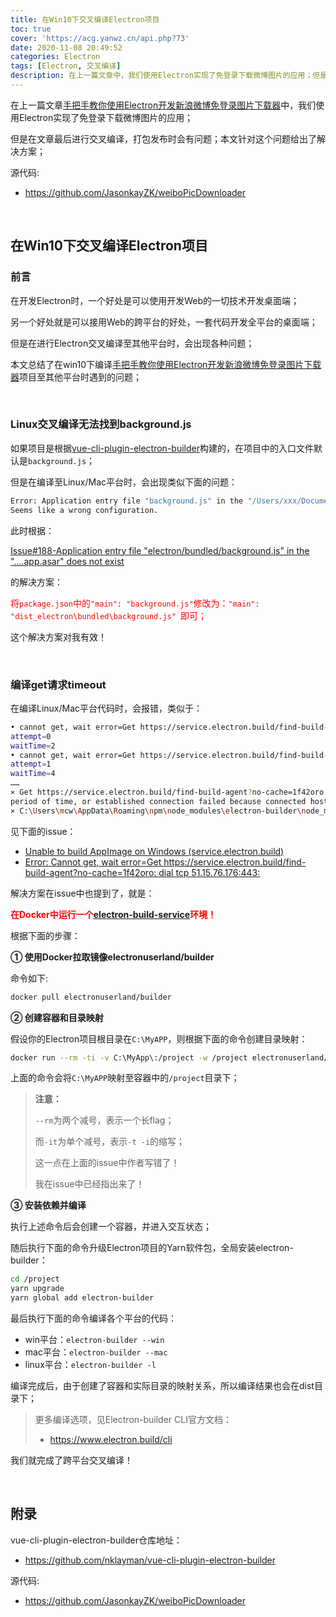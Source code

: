```yaml
---
title: 在Win10下交叉编译Electron项目
toc: true
cover: 'https://acg.yanwz.cn/api.php?73'
date: 2020-11-08 20:49:52
categories: Electron
tags: [Electron, 交叉编译]
description: 在上一篇文章中，我们使用Electron实现了免登录下载微博图片的应用；但是在文章最后进行交叉编译，打包发布时会有问题；本文针对这个问题给出了解决方案；
---
```


在上一篇文章[手把手教你使用Electron开发新浪微博免登录图片下载器](https://jasonkayzk.github.io/2020/11/04/手把手教你使用Electron开发新浪微博免登录图片下载器/)中，我们使用Electron实现了免登录下载微博图片的应用；

但是在文章最后进行交叉编译，打包发布时会有问题；本文针对这个问题给出了解决方案；


源代码: 

- https://github.com/JasonkayZK/weiboPicDownloader

<br/>

<!--more-->

## 在Win10下交叉编译Electron项目

### **前言**

在开发Electron时，一个好处是可以使用开发Web的一切技术开发桌面端；

另一个好处就是可以接用Web的跨平台的好处，一套代码开发全平台的桌面端；

但是在进行Electron交叉编译至其他平台时，会出现各种问题；

本文总结了在win10下编译[手把手教你使用Electron开发新浪微博免登录图片下载器](https://jasonkayzk.github.io/2020/11/04/手把手教你使用Electron开发新浪微博免登录图片下载器/)项目至其他平台时遇到的问题；

<br/>

### **Linux交叉编译无法找到background.js**

如果项目是根据[vue-cli-plugin-electron-builder](https://github.com/nklayman/vue-cli-plugin-electron-builder)构建的，在项目中的入口文件默认是`background.js`；

但是在编译至Linux/Mac平台时，会出现类似下面的问题：

```bash
Error: Application entry file "background.js" in the "/Users/xxx/Documents/npm/xxx-electron/vuecli/xxx/build/linux-unpacked/resources/app.asar" does not exist. 
Seems like a wrong configuration.
```

此时根据：

[Issue#188-Application entry file "electron/bundled/background.js" in the "....app.asar" does not exist](https://github.com/nklayman/vue-cli-plugin-electron-builder/issues/188)

的解决方案：

<font color="#f00">将`package.json`中的`"main": "background.js"`修改为：`"main": "dist_electron\bundled\background.js" `即可；</font>

这个解决方案对我有效！

<br/>

### **编译get请求timeout**

在编译Linux/Mac平台代码时，会报错，类似于：

```bash
• cannot get, wait error=Get https://service.electron.build/find-build-agent?no-cache=1f42oro: dial tcp 51.15.76.176:443: connectex: A connection attempt failed because the connected party did not properly respond after a period of time, or established connection failed because connected host has failed to respond.
attempt=0
waitTime=2
• cannot get, wait error=Get https://service.electron.build/find-build-agent?no-cache=1f42oro: dial tcp 51.15.76.176:443: connectex: A connection attempt failed because the connected party did not properly respond after a period of time, or established connection failed because connected host has failed to respond.
attempt=1
waitTime=4
……
⨯ Get https://service.electron.build/find-build-agent?no-cache=1f42oro: dial tcp 51.15.76.176:443: connectex: A connection attempt failed because the connected party did not properly respond after a
period of time, or established connection failed because connected host has failed to respond.
⨯ C:\Users\mcw\AppData\Roaming\npm\node_modules\electron-builder\node_modules\app-builder-bin\win\x64\app-builder.exe exited with code ERR_ELECTRON_BUILDER_CANNOT_EXECUTE stackTrace=..
```

见下面的issue：

-   [Unable to build AppImage on Windows (service.electron.build)](https://github.com/electron-userland/electron-builder/issues/4318)
-   [Error: Cannot get, wait error=Get https://service.electron.build/find-build-agent?no-cache=1f42oro: dial tcp 51.15.76.176:443:](https://github.com/electron-userland/electron-build-service/issues/9)

解决方案在issue中也提到了，就是：

<font color="#f00">**在Docker中运行一个[electron-build-service](https://github.com/electron-userland/electron-build-service)环境！**</font>

根据下面的步骤：

**① 使用Docker拉取镜像electronuserland/builder**

命令如下:

```bash
docker pull electronuserland/builder
```

**② 创建容器和目录映射**

假设你的Electron项目根目录在`C:\MyAPP`，则根据下面的命令创建目录映射：

```bash
docker run --rm -ti -v C:\MyApp\:/project -w /project electronuserland/builder
```

上面的命令会将`C:\MyAPP`映射至容器中的`/project`目录下；

>   **注意：**
>
>   `--rm`为两个减号，表示一个长flag；
>
>   而`-it`为单个减号，表示`-t -i`的缩写；
>
>   这一点在上面的issue中作者写错了！
>
>   我在issue中已经指出来了！

**③ 安装依赖并编译**

执行上述命令后会创建一个容器，并进入交互状态；

随后执行下面的命令升级Electron项目的Yarn软件包，全局安装electron-builder：

```bash
cd /project
yarn upgrade
yarn global add electron-builder
```

最后执行下面的命令编译各个平台的代码：

-   win平台：`electron-builder --win`
-   mac平台：`electron-builder --mac`
-   linux平台：`electron-builder -l`

编译完成后，由于创建了容器和实际目录的映射关系，所以编译结果也会在dist目录下；

>   更多编译选项，见Electron-builder CLI官方文档：
>
>   -   https://www.electron.build/cli

我们就完成了跨平台交叉编译！

<br/>

## 附录

vue-cli-plugin-electron-builder仓库地址：

-   https://github.com/nklayman/vue-cli-plugin-electron-builder

源代码: 

- https://github.com/JasonkayZK/weiboPicDownloader

<br/>
